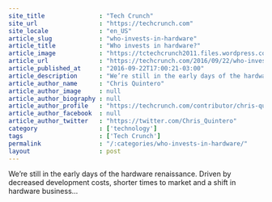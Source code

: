 ```yaml
---
site_title               : "Tech Crunch"
site_url                 : "https://techcrunch.com"
site_locale              : "en_US"
article_slug             : "who-invests-in-hardware"
article_title            : "Who invests in hardware?"
article_image            : "https://tctechcrunch2011.files.wordpress.com/2014/11/money-cash.jpg?w=764&h=400&crop=1"
article_url              : "https://techcrunch.com/2016/09/22/who-invests-in-hardware/"
article_published_at     : "2016-09-22T17:00:21-03:00"
article_description      : "We’re still in the early days of the hardware renaissance. Driven by decreased development costs, shorter times to market and a shift in hardware business..."
article_author_name      : "Chris Quintero"
article_author_image     : null
article_author_biography : null
article_author_profile   : "https://techcrunch.com/contributor/chris-quintero/"
article_author_facebook  : null
article_author_twitter   : "https://twitter.com/Chris_Quintero"
category                 : ['technology']
tags                     : ['Tech Crunch']
permalink                : "/:categories/who-invests-in-hardware/"
layout                   : post
---
```


We’re still in the early days of the hardware renaissance. Driven by decreased development costs, shorter times to market and a shift in hardware business...

